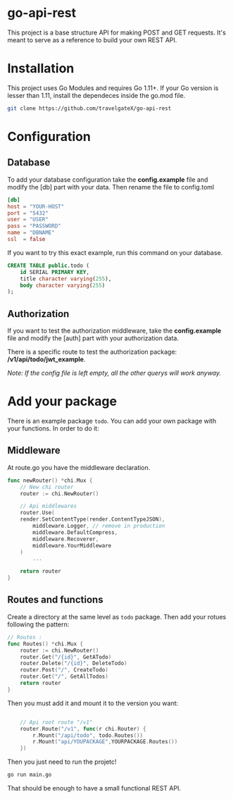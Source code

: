# go-api-rest 

This project is a base structure API for making POST and GET requests. It's meant to serve as a reference to build your own REST API. 

# Installation
This project uses Go Modules and requires Go 1.11+. If your Go version is lesser than 1.11, install the dependeces inside the go.mod file.
```bash
git clone https://github.com/travelgateX/go-api-rest
```
# Configuration
## Database
To add your database configuration take the **config.example** file and modify the [db] part with your data. Then rename the file to config.toml
```toml
[db]
host = "YOUR-HOST"
port = "5432"
user = "USER"
pass = "PASSWORD"
name = "DBNAME"
ssl  = false
 ```

If you want to try this exact example, run this command on your database.
```sql
CREATE TABLE public.todo (
    id SERIAL PRIMARY KEY,
    title character varying(255),
    body character varying(255)
);
```

## Authorization
If you want to test the authorization middleware, take the **config.example** file and modify the [auth] part with your authorization data. 


There is a specific route to test the authorization package: **/v1/api/todo/jwt_example**. 

*Note: If the config file is left empty, all the other querys will work anyway.*
# Add your package
There is an example package <code>todo</code>. You can add your own package with your functions. In order to do it:

## Middleware
At route.go you have the middleware declaration.

```go
func newRouter() *chi.Mux {
	// New chi router
	router := chi.NewRouter()

	// Api middlewares
	router.Use(
	render.SetContentType(render.ContentTypeJSON),
		middleware.Logger, // remove in production
		middleware.DefaultCompress,
		middleware.Recoverer,
		middleware.YourMiddleware
	)
        ...

	return router
}
```

## Routes and functions
Create a directory at the same level as <code>todo</code> package.
Then add your rotues following the pattern: 
```go
// Routes :
func Routes() *chi.Mux {
	router := chi.NewRouter()
	router.Get("/{id}", GetATodo)
	router.Delete("/{id}", DeleteTodo)
	router.Post("/", CreateTodo)
	router.Get("/", GetAllTodos)
	return router
}
```

Then you must add it and mount it to the version you want:

```go

	// Api root route "/v1"
	router.Route("/v1", func(r chi.Router) {
        r.Mount("/api/todo", todo.Routes())
        r.Mount("api/YOUPACKAGE",YOURPACKAGE.Routes())
	})
```
Then you just need to run the projetc!
```bash
go run main.go
```
That should be enough to have a small functional REST API.